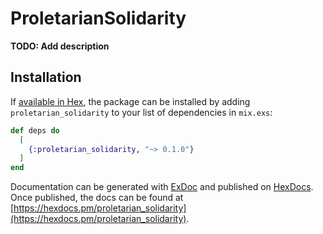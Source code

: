 # ProletarianSolidarity

**TODO: Add description**

## Installation

If [available in Hex](https://hex.pm/docs/publish), the package can be installed
by adding `proletarian_solidarity` to your list of dependencies in `mix.exs`:

```elixir
def deps do
  [
    {:proletarian_solidarity, "~> 0.1.0"}
  ]
end
```

Documentation can be generated with [ExDoc](https://github.com/elixir-lang/ex_doc)
and published on [HexDocs](https://hexdocs.pm). Once published, the docs can
be found at [https://hexdocs.pm/proletarian_solidarity](https://hexdocs.pm/proletarian_solidarity).

